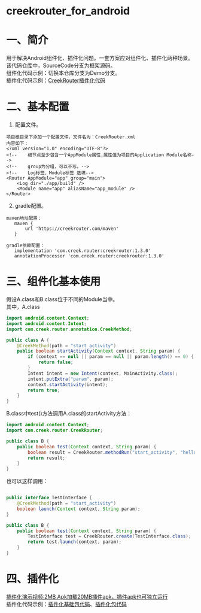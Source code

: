 # creekrouter_for_android
# 一、简介
用于解决Android组件化、插件化问题。一套方案应对组件化、插件化两种场景。     
该代码仓库中，SourceCode分支为框架源码。     
组件化代码示例：切换本仓库分支为Demo分支。     
插件化代码示例：<a href="https://github.com/creekrouter/demo_for_creek_router" >CreekRouter插件化代码</a>     

# 二、基本配置
1. 配置文件。
```text
项目根目录下添加一个配置文件，文件名为：CreekRouter.xml
内容如下：
<?xml version="1.0" encoding="UTF-8"?>
<!--    根节点至少包含一个AppModule属性,属性值为项目的Application Module名称-->
<!--    group为分组，可以不写。-->
<!--    Log标签、Module标签 选填-->
<Router AppModule="app" group="main">
    <Log dir="./app/build" />
    <Module name="app" aliasName="app_module" />
</Router>

```
2. gradle配置。
```text
maven地址配置：
   maven {
       url 'https://creekrouter.com/maven'
   }

gradle依赖配置：
   implementation 'com.creek.router:creekrouter:1.3.0'
   annotationProcessor 'com.creek.router:creekrouter:1.3.0'

```

# 三、组件化基本使用
假设A.class和B.class位于不同的Module当中。     
其中，A.class
```java
import android.content.Context;
import android.content.Intent;
import com.creek.router.annotation.CreekMethod;

public class A {
    @CreekMethod(path = "start_activity")
    public boolean startActivity(Context context, String param) {
        if (context == null || param == null || param.length() == 0) {
            return false;
        }
        Intent intent = new Intent(context, MainActivity.class);
        intent.putExtra("param", param);
        context.startActivity(intent);
        return true;
    }
}
```
B.class中test()方法调用A.class的startActivity方法：
```java
import android.content.Context;
import com.creek.router.CreekRouter;

public class B {
    public boolean test(Context context, String param) {
        boolean result = CreekRouter.methodRun("start_activity", "hello world!");
        return result;
    }
}

```
也可以这样调用：
```java

public interface TestInterface {
    @CreekMethod(path = "start_activity")
    boolean launch(Context context, String param);
}

public class B {
    public boolean test(Context context, String param) {
        TestInterface test = CreekRouter.create(TestInterface.class);
        return test.launch(context, param);
    }
}

```
# 四、插件化
<a href="https://creekrouter.com/files/plugin.mp4">插件化演示视频:2MB Apk加载20MB插件apk，插件apk也可独立运行</a>     
插件化代码示例：<a href="https://github.com/creekrouter/demo_for_creek_router" >插件化基础包代码</a>、<a href="https://github.com/creekrouter/CreekEmail" >插件化包代码</a>
